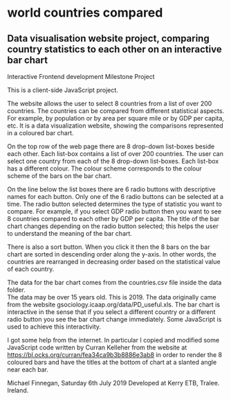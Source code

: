 # world countries compared
## Data visualisation website project, comparing country statistics to each other on an interactive bar chart

Interactive Frontend development Milestone Project

This is a client-side JavaScript project.

The website allows the  user to select 8 countries from a list of over 200 countries. The countries can be compared from different statistical aspects. For example, by population or by area per square mile or by GDP per capita, etc. It is a data visualization website, showing the comparisons represented in a coloured bar chart.

On the top row of the web page there are 8 drop-down list-boxes beside each other. Each list-box contains a list of over 200 countries. The user can select one country from each of the 8 drop-down list-boxes. Each list-box has a different colour. The colour scheme corresponds to the colour scheme of the bars on the bar chart.

On the line below the list boxes there are 6 radio buttons with descriptive names for each button. Only one of the 6 radio buttons can be selected at a time. The radio button selected determines the type of statistic you want to compare. For example, if you select GDP radio button then you want to see 8 countries compared to each other by GDP per capita. The title of the bar chart changes depending on the radio button selected; this helps the user to understand the meaning of the bar chart.

There is also a sort button. When you click it then the 8 bars on the bar chart are sorted in descending order along the y-axis. In other words, the countries are rearranged in decreasing order based on the statistical value of each country.

The data for the bar chart comes from the countries.csv file inside the data folder.   
The data may be over 15 years old. This is 2019. The data originally came from the website gsociology.icaap.org/data/PD_useful.xls.
The bar chart is interactive in the sense that if you select a different country or a different radio button you see the bar chart change immediately. Some JavaScript is used to achieve this interactivity.

I got some help from the internet. In particular I copied and modified some JavaScript code written by Curran Kelleher from the website at https://bl.ocks.org/curran/fea34ca9b3b8886e3ab8 in order to render the 8 coloured bars and have the titles at the bottom of chart at a slanted angle near each bar.

Michael Finnegan, Saturday 6th July 2019
Developed at Kerry ETB, Tralee. Ireland.



